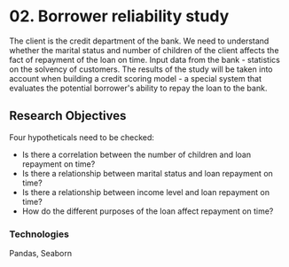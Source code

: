 # 02. Borrower reliability study
The client is the credit department of the bank. We need to understand whether the marital status and number of children of the client affects the fact of repayment of the loan on time. Input data from the bank - statistics on the solvency of customers. The results of the study will be taken into account when building a credit scoring model - a special system that evaluates the potential borrower's ability to repay the loan to the bank.

## Research Objectives

Four hypotheticals need to be checked:

- Is there a correlation between the number of children and loan repayment on time?
- Is there a relationship between marital status and loan repayment on time?
- Is there a relationship between income level and loan repayment on time?
- How do the different purposes of the loan affect repayment on time?

### Technologies
Pandas, Seaborn
